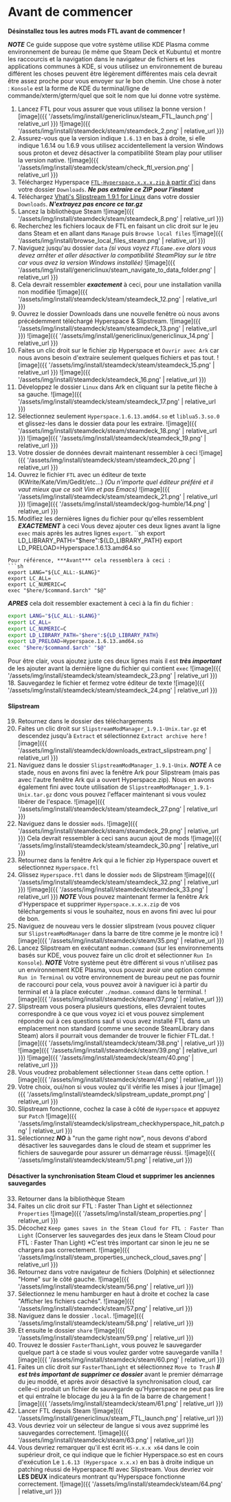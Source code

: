 # Avant de commencer
**Désinstallez tous les autres mods FTL avant de commencer !**

***NOTE***
Ce guide suppose que votre système utilise KDE Plasma comme environnement de bureau (le même que Steam Deck et Kubuntu) et montre les raccourcis et la navigation dans le navigateur de fichiers et les applications communes à KDE, si vous utilisez un environnement de bureau différent les choses peuvent être légèrement différentes mais cela devrait être assez proche pour vous envoyer sur le bon chemin. Une chose à noter : `Konsole` est la forme de KDE du terminal/ligne de commande/xterm/gterm/quel que soit le nom que lui donne votre système.

1. Lancez FTL pour vous assurer que vous utilisez la bonne version
![image]({{ '/assets/img/install/genericlinux/steam_FTL_launch.png' | relative_url }})
![image]({{ '/assets/img/install/steamdeck/steam/steamdeck_2.png' | relative_url }})
2. Assurez-vous que la version indique `1.6.13` en bas à droite, si elle indique 1.6.14 ou 1.6.9 vous utilisez accidentellement la version Windows sous proton et devez désactiver la compatibilité Steam play pour utiliser la version native.
![image]({{ '/assets/img/install/steamdeck/steam/check_ftl_version.png' | relative_url }})
5. Téléchargez Hyperspace <a id="hyperspace-download-link" href="https://github.com/FTL-Hyperspace/FTL-Hyperspace/releases/latest">`FTL-Hyperspace.x.x.x.zip` à partir d'ici</a> dans votre dossier `Downloads`.
***Ne pas extraire ce ZIP pour l'instant***
6. Téléchargez [Vhati's Slipstream 1.9.1 for Linux](https://sourceforge.net/projects/slipstreammodmanager/files/Slipstream/1.9.1/SlipstreamModManager_1.9.1-Unix.tar.gz/download) dans votre dossier `Downloads`.
***N'extrayez pas encore ce tar.gz***
7. Lancez la bibliothèque Steam
![image]({{ '/assets/img/install/steamdeck/steam/steamdeck_8.png' | relative_url }})
8. Recherchez les fichiers locaux de FTL en faisant un clic droit sur le jeu dans Steam et en allant dans `Manage` puis `Browse local files`
![image]({{ '/assets/img/install/browse_local_files_steam.png' | relative_url }})
9. Naviguez jusqu'au dossier `data` *(si vous voyez `FTLGame.exe` alors vous devez arrêter et aller désactiver la compatibilité SteamPlay sur le titre car vous avez la version Windows installée)*
![image]({{ '/assets/img/install/genericlinux/steam_navigate_to_data_folder.png' | relative_url }})
10. Cela devrait ressembler ***exactement*** à ceci, pour une installation vanilla non modifiée
![image]({{ '/assets/img/install/steamdeck/steam/steamdeck_12.png' | relative_url }})
11. Ouvrez le dossier Downloads dans une nouvelle fenêtre où nous avons précédemment téléchargé Hyperspace & Slipstream.
![image]({{ '/assets/img/install/steamdeck/steam/steamdeck_13.png' | relative_url }})
![image]({{ '/assets/img/install/genericlinux/genericlinux_14.png' | relative_url }})
12. Faites un clic droit sur le fichier zip Hyperspace et `Ouvrir avec Ark` car nous avons besoin d'extraire seulement quelques fichiers et pas tout.
![image]({{ '/assets/img/install/steamdeck/steam/steamdeck_15.png' | relative_url }})
![image]({{ '/assets/img/install/steamdeck/steamdeck_16.png' | relative_url }})
13. Développez le dossier `Linux` dans Ark en cliquant sur la petite flèche à sa gauche.
![image]({{ '/assets/img/install/steamdeck/steam/steamdeck_17.png' | relative_url }})
14. Sélectionnez seulement `Hyperspace.1.6.13.amd64.so` et `liblua5.3.so.0` et glissez-les dans le dossier data pour les extraire.
![image]({{ '/assets/img/install/steamdeck/steam/steamdeck_18.png' | relative_url }})
![image]({{ '/assets/img/install/steamdeck/steamdeck_19.png' | relative_url }})
15. Votre dossier de données devrait maintenant ressembler à ceci
![image]({{ '/assets/img/install/steamdeck/steam/steamdeck_20.png' | relative_url }})
16. Ouvrez le fichier `FTL` avec un éditeur de texte (KWrite/Kate/Vim/Gedit/etc...) *(Ou n'importe quel éditeur préféré et il vaut mieux que ce soit Vim et pas Emacs)*
![image]({{ '/assets/img/install/steamdeck/steam/steamdeck_21.png' | relative_url }})
![image]({{ '/assets/img/install/steamdeck/gog-humble/14.png' | relative_url }})
17. Modifiez les dernières lignes du fichier pour qu'elles ressemblent ***EXACTEMENT*** à ceci
Vous devez ajouter ces deux lignes avant la ligne `exec` mais après les autres lignes `export`.
``sh
export LD_LIBRARY_PATH="$here":${LD_LIBRARY_PATH}
export LD_PRELOAD=Hyperspace.1.6.13.amd64.so
```
Pour référence, ***Avant*** cela ressemblera à ceci :
```sh
export LANG="${LC_ALL:-$LANG}"
export LC_ALL=
export LC_NUMERIC=C
exec "$here/$command.$arch" "$@"
```
***APRES*** cela doit ressembler exactement à ceci à la fin du fichier :
```sh
export LANG="${LC_ALL:-$LANG}"
export LC_ALL=
export LC_NUMERIC=C
export LD_LIBRARY_PATH="$here":${LD_LIBRARY_PATH}
export LD_PRELOAD=Hyperspace.1.6.13.amd64.so
exec "$here/$command.$arch" "$@"
```
Pour être clair, vous ajoutez juste ces deux lignes mais il est ***très important*** de les ajouter avant la dernière ligne du fichier qui contient `exec`
![image]({{ '/assets/img/install/steamdeck/steam/steamdeck_23.png' | relative_url }})
18. Sauvegardez le fichier et fermez votre éditeur de texte
![image]({{ '/assets/img/install/steamdeck/steam/steamdeck_24.png' | relative_url }})
#### Slipstream
19. Retournez dans le dossier des téléchargements
20. Faites un clic droit sur `SlipstreamModManager_1.9.1-Unix.tar.gz` et descendez jusqu'à `Extract` et sélectionnez `Extract archive here`
![image]({{ '/assets/img/install/steamdeck/downloads_extract_slipstream.png' | relative_url }})
21. Naviguez dans le dossier `SlipstreamModManager_1.9.1-Unix`.
***NOTE*** A ce stade, nous en avons fini avec la fenêtre Ark pour Slipstream (mais pas avec l'autre fenêtre Ark qui a ouvert Hyperspace.zip). Nous en avons également fini avec toute utilisation de `SlipstreamModManager_1.9.1-Unix.tar.gz` donc vous pouvez l'effacer maintenant si vous voulez libérer de l'espace.
![image]({{ '/assets/img/install/steamdeck/steam/steamdeck_27.png' | relative_url }})
22. Naviguez dans le dossier `mods`.
![image]({{ '/assets/img/install/steamdeck/steam/steamdeck_29.png' | relative_url }})
Cela devrait ressembler à ceci sans aucun ajout de mods
![image]({{ '/assets/img/install/steamdeck/steam/steamdeck_30.png' | relative_url }})
23. Retournez dans la fenêtre Ark qui a le fichier zip Hyperspace ouvert et sélectionnez `Hyperspace.ftl`
24. Glissez `Hyperspace.ftl` dans le dossier `mods` de Slipstream
![image]({{ '/assets/img/install/steamdeck/steam/steamdeck_32.png' | relative_url }})
![image]({{ '/assets/img/install/steamdeck/steamdeck_33.png' | relative_url }})
***NOTE*** Vous pouvez maintenant fermer la fenêtre Ark d'Hyperspace et supprimer `Hyperspace.x.x.x.zip` de vos téléchargements si vous le souhaitez, nous en avons fini avec lui pour de bon.
25. Naviguez de nouveau vers le dossier slipstream (vous pouvez cliquer sur `SlipstreamModManager` dans la barre de titre comme je le montre ici)
![image]({{ '/assets/img/install/steamdeck/steam/35.png' | relative_url }})
26. Lancez Slipstream en exécutant `modman.command` (sur les environnements basés sur KDE, vous pouvez faire un clic droit et sélectionner `Run In Konsole`).
***NOTE*** Votre système peut être différent si vous n'utilisez pas un environnement KDE Plasma, vous pouvez avoir une option comme `Run in Terminal` ou votre environnement de bureau peut ne pas fournir de raccourci pour cela, vous pouvez avoir à naviguer ici à partir du terminal et à la place exécuter `./modman.command` dans le terminal.
![image]({{ '/assets/img/install/steamdeck/steam/37.png' | relative_url }})
27. Slipstream vous posera plusieurs questions, elles devraient toutes correspondre à ce que vous voyez ici et vous pouvez simplement répondre oui à ces questions sauf si vous avez installé FTL dans un emplacement non standard (comme une seconde SteamLibrary dans Steam) alors il pourrait vous demander de trouver le fichier FTL.dat.
![image]({{ '/assets/img/install/steamdeck/steam/38.png' | relative_url }})
![image]({{ '/assets/img/install/steamdeck/steam/39.png' | relative_url }})
![image]({{ '/assets/img/install/steamdeck/steam/40.png' | relative_url }})
28. Vous voudrez probablement sélectionner `Steam` dans cette option.
![image]({{ '/assets/img/install/steamdeck/steam/41.png' | relative_url }})
29. Votre choix, oui/non si vous voulez qu'il vérifie les mises à jour
![image]({{ '/assets/img/install/steamdeck/slipstream_update_prompt.png' | relative_url }})
30. Slipstream fonctionne, cochez la case à côté de `Hyperspace` et appuyez sur `Patch`
![image]({{ '/assets/img/install/steamdeck/slipstream_checkhyperspace_hit_patch.png' | relative_url }})
32. Sélectionnez ***NO*** à "run the game right now", nous devons d'abord désactiver les sauvegardes dans le cloud de steam et supprimer les fichiers de sauvegarde pour assurer un démarrage réussi.
![image]({{ '/assets/img/install/steamdeck/steam/51.png' | relative_url }})
#### Désactiver la synchronisation Steam Cloud et supprimer les anciennes sauvegardes
33. Retourner dans la bibliothèque Steam
34. Faites un clic droit sur FTL : Faster Than Light et sélectionnez `Properties`
![image]({{ '/assets/img/install/steam_properties.png' | relative_url }})
35. Décochez `Keep games saves in the Steam Cloud for FTL : Faster Than Light` (Conserver les sauvegardes des jeux dans le Steam Cloud pour FTL : Faster Than Light)
*C'est très important car sinon le jeu ne se chargera pas correctement.
![image]({{ '/assets/img/install/steam_properties_uncheck_cloud_saves.png' | relative_url }})
36. Retournez dans votre navigateur de fichiers (Dolphin) et sélectionnez "Home" sur le côté gauche.
![image]({{ '/assets/img/install/steamdeck/steam/56.png' | relative_url }})
37. Sélectionnez le menu hamburger en haut à droite et cochez la case "Afficher les fichiers cachés".
![image]({{ '/assets/img/install/steamdeck/steam/57.png' | relative_url }})
38. Naviguez dans le dossier `.local`.
![image]({{ '/assets/img/install/steamdeck/steam/58.png' | relative_url }})
39. Et ensuite le dossier `share`
![image]({{ '/assets/img/install/steamdeck/steam/59.png' | relative_url }})
40. Trouvez le dossier `FasterThanLight`, vous pouvez le sauvegarder quelque part à ce stade si vous voulez garder votre sauvegarde vanilla
![image]({{ '/assets/img/install/steamdeck/steam/60.png' | relative_url }})
41. Faites un clic droit sur `FasterThanLight` et sélectionnez `Move to Trash`
***Il est très important de supprimer ce dossier*** avant le premier démarrage du jeu moddé, et après avoir désactivé la synchronisation cloud, car celle-ci produit un fichier de sauvegarde qu'Hyperspace ne peut pas lire et qui entraîne le blocage du jeu à la fin de la barre de chargement
![image]({{ '/assets/img/install/steamdeck/steam/61.png' | relative_url }})
42. Lancer FTL depuis Steam
![image]({{ '/assets/img/install/genericlinux/steam_FTL_launch.png' | relative_url }})
43. Vous devriez voir un sélecteur de langue si vous avez supprimé les sauvegardes correctement.
![image]({{ '/assets/img/install/steamdeck/steam/63.png' | relative_url }})
44. Vous devriez remarquer qu'il est écrit `HS-x.x.x x64` dans le coin supérieur droit, ce qui indique que le fichier Hyperspace.so est en cours d'exécution
Le `1.6.13 (Hyperspace x.x.x)` en bas à droite indique un patching réussi de Hyperspace.ftl avec Slipstream.
Vous devriez voir **LES DEUX** indicateurs montrant qu'Hyperspace fonctionne correctement.
![image]({{ '/assets/img/install/steamdeck/steam/64.png' | relative_url }})
